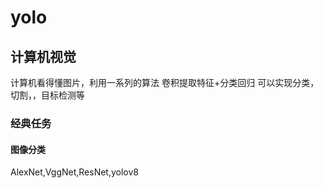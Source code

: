 # yolo
## 计算机视觉
计算机看得懂图片，利用一系列的算法
卷积提取特征+分类回归
可以实现分类，切割，，目标检测等

### 经典任务
#### 图像分类
AlexNet,VggNet,ResNet,yolov8